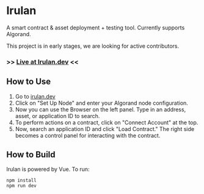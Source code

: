 # Irulan

A smart contract & asset deployment + testing tool. Currently supports Algorand.

This project is in early stages, we are looking for active contributors.

### >> [Live at Irulan.dev](https://irulan.dev) <<

## How to Use

1. Go to [irulan.dev](https://irulan.dev)
2. Click on "Set Up Node" and enter your Algorand node configuration.
3. Now you can use the Browser on the left panel. Type in an address, asset, or application ID to search.
4. To perform actions on a contract, click on "Connect Account" at the top.
5. Now, search an application ID and click "Load Contract." The right side becomes a control panel for interacting with the contract.

## How to Build

Irulan is powered by Vue. To run:

```
npm install
npm run dev
```
